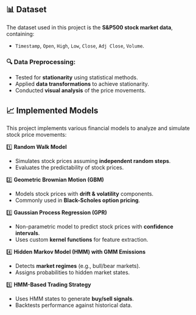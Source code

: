 ## 📊 Dataset
The dataset used in this project is the **S&P500 stock market data**, containing:
- `Timestamp`, `Open`, `High`, `Low`, `Close`, `Adj Close`, `Volume`.

### 🔍 Data Preprocessing:
- Tested for **stationarity** using statistical methods.
- Applied **data transformations** to achieve stationarity.
- Conducted **visual analysis** of the price movements.
## 📈 Implemented Models
This project implements various financial models to analyze and simulate stock price movements:

1️⃣ **Random Walk Model**  
   - Simulates stock prices assuming **independent random steps**.  
   - Evaluates the predictability of stock prices.

2️⃣ **Geometric Brownian Motion (GBM)**  
   - Models stock prices with **drift & volatility** components.  
   - Commonly used in **Black-Scholes option pricing**.

3️⃣ **Gaussian Process Regression (GPR)**  
   - Non-parametric model to predict stock prices with **confidence intervals**.  
   - Uses custom **kernel functions** for feature extraction.

4️⃣ **Hidden Markov Model (HMM) with GMM Emissions**  
   - Detects **market regimes** (e.g., bull/bear markets).  
   - Assigns probabilities to hidden market states.

5️⃣ **HMM-Based Trading Strategy**  
   - Uses HMM states to generate **buy/sell signals**.  
   - Backtests performance against historical data.
